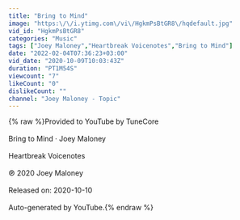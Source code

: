 ```yaml
---
title: "Bring to Mind"
image: "https:\/\/i.ytimg.com\/vi\/HgkmPsBtGR8\/hqdefault.jpg"
vid_id: "HgkmPsBtGR8"
categories: "Music"
tags: ["Joey Maloney","Heartbreak Voicenotes","Bring to Mind"]
date: "2022-02-04T07:36:23+03:00"
vid_date: "2020-10-09T10:03:43Z"
duration: "PT1M54S"
viewcount: "7"
likeCount: "0"
dislikeCount: ""
channel: "Joey Maloney - Topic"
---
```

{% raw %}Provided to YouTube by TuneCore<br /><br />Bring to Mind · Joey Maloney<br /><br />Heartbreak Voicenotes<br /><br />℗ 2020 Joey Maloney<br /><br />Released on: 2020-10-10<br /><br />Auto-generated by YouTube.{% endraw %}
